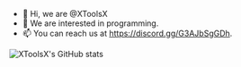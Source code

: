 - 👋 Hi, we are @XToolsX
- 👀 We are interested in programming.
- 📫 You can reach us at https://discord.gg/G3AJbSgGDh.

![XToolsX's GitHub stats](https://github-readme-stats.vercel.app/api?username=XToolsX&show_icons=true&theme=tokyonight)
